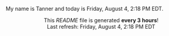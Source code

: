 My name is Tanner and today is Friday, August 4, 2:18 PM EDT.

<p align="center">This <i>README</i> file is generated <b>every 3 hours</b>!</br>Last refresh: Friday, August 4, 2:18 PM EDT<br /></p>
